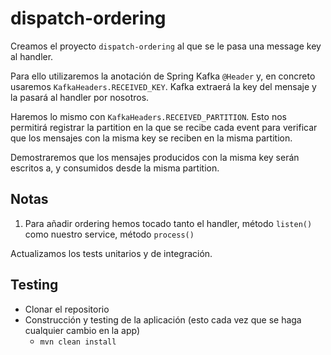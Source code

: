 # dispatch-ordering

Creamos el proyecto `dispatch-ordering` al que se le pasa una message key al handler.

Para ello utilizaremos la anotación de Spring Kafka `@Header` y, en concreto usaremos `KafkaHeaders.RECEIVED_KEY`. Kafka extraerá la key del mensaje y la pasará al handler por nosotros.

Haremos lo mismo con `KafkaHeaders.RECEIVED_PARTITION`. Esto nos permitirá registrar la partition en la que se recibe cada event para verificar que los mensajes con la misma key se reciben en la misma partition.

Demostraremos que los mensajes producidos con la misma key serán escritos a, y consumidos desde la misma partition.

## Notas

1. Para añadir ordering hemos tocado tanto el handler, método `listen()` como nuestro service, método `process()`

Actualizamos los tests unitarios y de integración.

## Testing

- Clonar el repositorio
- Construcción y testing de la aplicación (esto cada vez que se haga cualquier cambio en la app)
  - `mvn clean install`